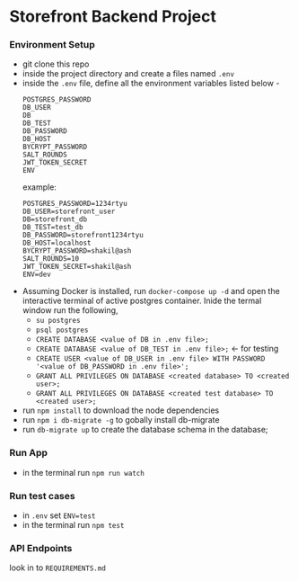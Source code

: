 # Storefront Backend Project
### Environment Setup
- git clone this repo
- inside the project directory and create a files named `.env`
- inside the `.env` file, define all the environment variables listed below -
    ```
    POSTGRES_PASSWORD
    DB_USER
    DB
    DB_TEST
    DB_PASSWORD
    DB_HOST
    BYCRYPT_PASSWORD
    SALT_ROUNDS
    JWT_TOKEN_SECRET
    ENV
    ```
  example:
    ```
    POSTGRES_PASSWORD=1234rtyu
    DB_USER=storefront_user
    DB=storefront_db
    DB_TEST=test_db
    DB_PASSWORD=storefront1234rtyu
    DB_HOST=localhost
    BYCRYPT_PASSWORD=shakil@ash
    SALT_ROUNDS=10
    JWT_TOKEN_SECRET=shakil@ash
    ENV=dev
    ```
- Assuming Docker is installed, run `docker-compose up -d` and open the interactive terminal of active postgres container.
  Inide the termal window run the following, 
  - `su postgres`
  - `psql postgres`
  - `CREATE DATABASE <value of DB in .env file>;`
  - `CREATE DATABASE <value of DB_TEST in .env file>;` <- for testing
  - `CREATE USER <value of DB_USER in .env file> WITH PASSWORD '<value of DB_PASSWORD in .env file>';`
  - `GRANT ALL PRIVILEGES ON DATABASE <created database> TO <created user>;`
  - `GRANT ALL PRIVILEGES ON DATABASE <created test database> TO <created user>;`
- run `npm install` to download the node dependencies
- run `npm i db-migrate -g` to gobally install db-migrate
- run `db-migrate up` to create the database schema in the database;

### Run App
 - in the terminal run `npm run watch`
### Run test cases
- in `.env` set `ENV=test`
- in the terminal run `npm test`

### API Endpoints
look in to `REQUIREMENTS.md`